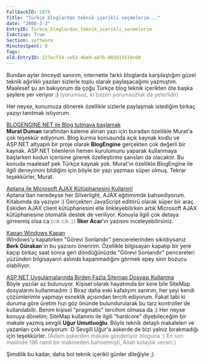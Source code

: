 ```yaml
---
FallbackID: 1976
Title: "Türkçe bloglardan teknik içerikli seçmelerim..."
date: "2008-3-3"
EntryID: Turkce_bloglardan_teknik_icerikli_secmelerim
IsActive: True
Section: software
MinutesSpent: 0
Tags: 
old.EntryID: 227ecf54-ce53-4be9-a87b-803d15519c60
---
```

Bundan aylar önceydi sanırım, internette farklı bloglarda karşılaştığım
güzel teknik ağırlıklı yazıları sizlerle toplu olarak paylaşacağımı
yazmıştım. Maalesef şu an bakıyorum da çoğu Türkçe blog teknik içerikten
öte başka şeylere yer veriyor :) <span style="color: #808080">(yorumsuz,
ki bazen yorumsuzluk da yeterlidir)</span>

Her neyse, konumuza dönerek özellikle sizlerle paylaşmak istediğim
birkaç yazıyı tanıtmak istiyorum.

[BLOGENGINE.NET ile Blog tutmaya
başlamak](http://www.muratduman.net/page/BLOGENGINENET-ile-Blog-tutmaya-baslamak.aspx)\
 **Murat Duman** tarafından kaleme alınan yazı için buradan özellikle
Murat'a çok teşekkür ediyorum. Blog kurma konusunda açık kaynak kodlu ve
ASP.NET altyapılı bir proje olarak **BlogEngine** gerçekten çok değerli
bir kaynak. ASP.NET bilenlerin hemen kurulumunu yaparak kullanmaya
başlarken kodun içerisine girerek özelleştirme şansları da olacaktır. Bu
konuda maalesef pek Türkçe kaynak yok. Murat'ın özellikle BlogEngine ile
ilgili deneyimini bildiğim için böyle bir yazı yazması süper olmuş.
Tekrar teşekkürler, Murat.

[Aptana ile Microsoft AJAX Kütüphanesini
Kullanın!](http://ilkeracar.com/post/Aptana-ile-Microsoft-AJAX-Kuuml3btuuml3bphanesini-Kullanc4b1n!.aspx)\
 Aptana'dan neredeyse her Silverlight, AJAX eğitimimde bahsediyorum.
Kitabımda da yazıyor :) Gerçekten JavaScript editörü olarak süper bir
araç. Eskiden AJAX client kütüphanesini elle linkleyebilirken artık
Microsoft AJAX kütüphanesine otomatik destek de veriliyor. Konuyla
ilgili çok detaya girmemiş olsa ca <span style="color: #808080">(cık cık
:))</span> **İlker Acar**'ın yazısını inceleyebilirsiniz.

[Kapan Windows
Kapan](http://berkgurakan.spaces.live.com/blog/cns!C2D4D3F7C6631BBD!146.entry)\
 Windows'u kapatırken "Görevi Sonlandır" pencerelerinden sıkıldıysanız
**Berk Gürakan**'ın bu yazısını öneririm. Özellikle bilgisayarı kapatıp
bir yere kaçıp birkaç saat sonra geri döndüğünüzde "Görevi Sonlandır"
pencereleri yüzünden bilgisayarın aslında kapanmadığını görmek epey
sinir bozucu olabiliyor.

[ASP.NET Uygulamalarında Birden Fazla Sitemap Dosyası
Kullanma](http://umutluoglu.blogspot.com/2008/02/aspnet-uygulamalarnda-birden-fazla.html)\
 Böyle yazılar az bulunuyor. Kişisel olarak hayatımda bir kere bile
SiteMap dosyalarını kullanmadım :) Biraz daha eski kafalıyım sanırım,
her şeyi kendi çözümlerimle yapmayı esneklik açısından tercih ediyorum.
Fakat tabi ki duruma göre üretim hızı göz önünde bulundurularak bu tarz
kontroller de kullanılabilir. Benim kişisel "pragmatic" tercihim olmasa
da :) Her neyse konuya dönelim; SiteMap kullanımı ile ilgili "hardcore"
diyebileceğim bir makale yazmış sevgili **Uğur Umutluoğlu**. Böyle
teknik detaylı makaleleri ve yazanları çok seviyorum :D Sevgili Uğur'a
askerde de bizi yalnız bırakmadığı için teşekkürler. <span
style="color: #808080">(Adam askerden makale gönderiyor bloguna :) En
son mailinde 196 ramli bir makineden bahsetmişti, Allah kolaylık
versin.)</span>

Şimdilik bu kadar, daha bol teknik içerikli günler dileğiyle ;)


